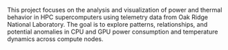 This project focuses on the analysis and visualization of power and thermal behavior in HPC supercomputers using telemetry data from Oak Ridge National Laboratory. The goal is to explore patterns, relationships, and potential anomalies in CPU and GPU power consumption and temperature dynamics across compute nodes.
